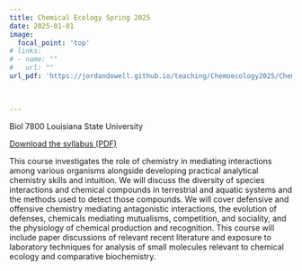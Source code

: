 ```yaml
---
title: Chemical Ecology Spring 2025
date: 2025-01-01
image:
  focal_point: 'top'
# links:
# - name: ""
#   url: ""
url_pdf: 'https://jordandowell.github.io/teaching/Chemoecology2025/ChemicalEcology_Spring2025.pdf'

  
  
---
```


Biol 7800 Louisiana State University


[Download the syllabus (PDF)](/teaching/Chemoecology2025/ChemicalEcology_Spring2025.pdf)


<!--more-->

  
This course investigates the role of chemistry in mediating interactions among various organisms alongside developing practical analytical chemistry skills and intuition. We will discuss the diversity of species interactions and chemical compounds in terrestrial and aquatic systems and the methods used to detect those compounds. We will cover defensive and offensive chemistry mediating antagonistic interactions, the evolution of defenses, chemicals mediating mutualisms, competition, and sociality, and the physiology of chemical production and recognition. This course will include paper discussions of relevant recent literature and exposure to laboratory techniques for analysis of small molecules relevant to chemical ecology and comparative biochemistry. 

